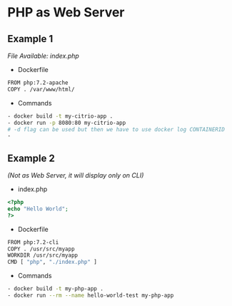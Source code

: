 # PHP as Web Server

## Example 1
*File Available: index.php*

* Dockerfile
```sh
FROM php:7.2-apache
COPY . /var/www/html/
```
* Commands
```sh
- docker build -t my-citrio-app .
- docker run -p 8080:80 my-citrio-app
# -d flag can be used but then we have to use docker log CONTAINERID
- 
```
## Example 2
*(Not as Web Server, it will display only on CLI)*

* index.php
```php
<?php
echo "Hello World";
?>
```

* Dockerfile
```sh
FROM php:7.2-cli
COPY . /usr/src/myapp
WORKDIR /usr/src/myapp
CMD [ "php", "./index.php" ]
```
* Commands
```sh
- docker build -t my-php-app .
- docker run --rm --name hello-world-test my-php-app
```
